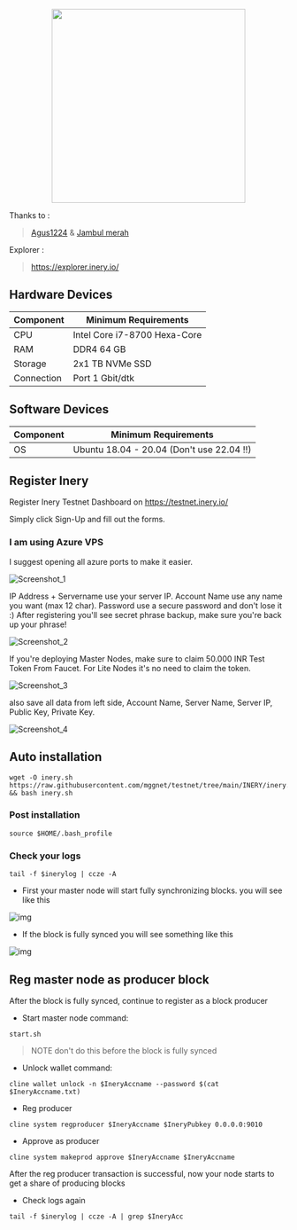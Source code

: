 <p align="center">
  <img height="350" height="auto" src="https://cdn.publish0x.com/prod/fs/images/21f6c476e6fccb01abf557a109243f936e510a98d9ede212958a377d95b7ed0f.png">
</p>

Thanks to :
> [Agus1224](https://github.com/Agus1224) & 
> [Jambul merah](https://github.com/jambulmerah)

Explorer :
> https://explorer.inery.io/

## Hardware Devices
|  Component  | Minimum Requirements |
| ------------ | ------------ |
| CPU  | Intel Core i7-8700 Hexa-Core  |
| RAM | DDR4 64 GB  |
| Storage  | 2x1 TB NVMe SSD |
| Connection | Port 1 Gbit/dtk |

## Software Devices
|Component | Minimum Requirements  |
| ------------ | ------------ |
| OS |  Ubuntu 18.04 - 20.04 (Don't use 22.04 !!) | 

## Register Inery
Register Inery Testnet Dashboard on https://testnet.inery.io/

Simply click Sign-Up and fill out the forms.

### I am using Azure VPS
I suggest opening all azure ports to make it easier.

![Screenshot_1](https://i.ibb.co/XYPFPZP/photo-6167900902430716670-x.jpg)


IP Address + Servername use your server IP.
Account Name use any name you want (max 12 char).
Password use a secure password and don't lose it :)
After registering you'll see secret phrase backup, make sure you're back up your phrase!

![Screenshot_2](https://cdn.publish0x.com/prod/fs/cachedimages/1791573717-ae84a5bd0ff341b80bd05ea96a14d41a43676aff48838213813cfe8419be996f.webp)

If you're deploying Master Nodes, make sure to claim 50.000 INR Test Token From Faucet. For Lite Nodes it's no need to claim the token.

![Screenshot_3](https://cdn.publish0x.com/prod/fs/cachedimages/1462263756-3cd6a8283feff9f1126d61ab4def521dbf9531c6346258a9fe85070b93ce779a.webp)

also save all data from left side, Account Name, Server Name, Server IP, Public Key, Private Key.

![Screenshot_4](https://cdn.publish0x.com/prod/fs/cachedimages/2054345917-f23c0c5261aa399d4b4c43b7521c4b23734a5dc3a66aa79c26f37480cf9cbd72.webp)

## Auto installation 
```
wget -O inery.sh https://raw.githubusercontent.com/mggnet/testnet/tree/main/INERY/inery.sh && bash inery.sh
```

### Post installation
```
source $HOME/.bash_profile
```
### Check your logs
```
tail -f $inerylog | ccze -A
```
- First your master node will start fully synchronizing blocks. you will see like this

![img](https://github.com/jambulmerah/guide-testnet/raw/main/inery/img/sync_true.jpg)

- If the block is fully synced you will see something like this

![img](https://github.com/jambulmerah/guide-testnet/raw/main/inery/img/sync_false.jpg)

## Reg master node as producer block
After the block is fully synced, continue to register as a block producer
- Start master node
command:
```
start.sh
```
>NOTE don't do this before the block is fully synced

- Unlock wallet
command:
```
cline wallet unlock -n $IneryAccname --password $(cat $IneryAccname.txt)
```
- Reg producer
```
cline system regproducer $IneryAccname $IneryPubkey 0.0.0.0:9010
```
- Approve as producer
```
cline system makeprod approve $IneryAccname $IneryAccname
```
After the reg producer transaction is successful, now your node starts to get a share of producing blocks
- Check logs again
```
tail -f $inerylog | ccze -A | grep $IneryAcc
```
